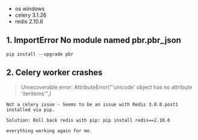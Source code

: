 
- os windows
- celery 3.1.26
- redis 2.10.6

## 1. ImportError No module named pbr.pbr_json
`pip install --upgrade pbr`

## 2. Celery worker crashes 
> Unrecoverable error: AttributeError("'unicode' object has no attribute 'iteritems'",)
> 
```
Not a celery issue - Seems to be an issue with Redis 3.0.0.post1 installed via pip.

Solution: Roll back redis with pip: pip install redis==2.10.6

everything working again for me.
```